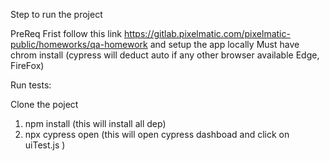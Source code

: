 
Step to run the project 

PreReq
Frist follow this link https://gitlab.pixelmatic.com/pixelmatic-public/homeworks/qa-homework and setup the app locally
Must have chrom install (cypress will deduct auto if any other browser available Edge, FireFox)

Run tests: 

Clone the poject

1. npm install  (this will install all dep)
2. npx cypress open (this will open cypress dashboad and click on uiTest.js )

